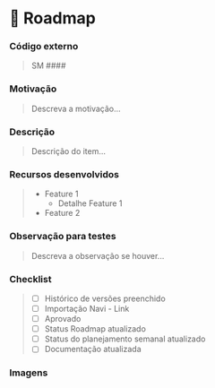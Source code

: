 # :dart: Roadmap

### Código externo
> SM ####

### Motivação
> Descreva a motivação...

### Descrição
> Descrição do item...

### Recursos desenvolvidos
> * Feature 1
>   - Detalhe Feature 1
> * Feature 2

### Observação para testes
> Descreva a observação se houver...

### Checklist
> - [ ] Histórico de versões preenchido
> - [ ] Importação Navi - Link
> - [ ] Aprovado
> - [ ] Status Roadmap atualizado
> - [ ] Status do planejamento semanal atualizado
> - [ ] Documentação atualizada

### Imagens
